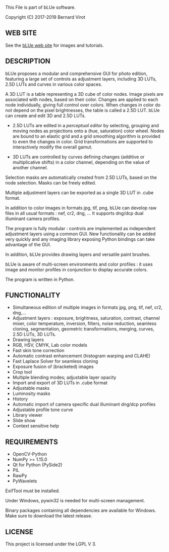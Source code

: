 This File is part of bLUe software.

Copyright (C) 2017-2019 Bernard Virot

## WEB SITE

See the [bLUe web site](http://bernard.virot.free.fr/) for images and tutorials.

## DESCRIPTION

 bLUe proposes a modular and comprehensive GUI for photo edition, featuring a large set of controls as adjustment layers, including
3D LUTs, 2.5D LUTs and curves in various color spaces.

A 3D LUT is a table representing a 3D cube of color nodes. Image pixels are associated
with nodes, based on their color. Changes are applied to each node individually,
giving full control over colors. When changes in color do not depend on the pixel brightnesses,
the table is called a 2.5D LUT. bLUe can create and edit 3D and 2.5D LUTs.

  * 2.5D LUTs are edited in a *perceptual editor* by selecting, grouping and moving nodes as projections onto
a (hue, saturation) color wheel. Nodes are bound to an elastic grid and a grid smoothing algorithm is provided
to even the changes in color. Grid transformations are supported to interactively modify the overall gamut.

 * 3D LUTs are controlled by curves defining changes (additive or multiplicative shifts)
in a color channel, depending on the value of another channel. 

 Selection masks are automatically created from 2.5D LUTs, based on the node selection. 
Masks can be freely edited.

Multiple adjustment layers can be exported as a single 3D LUT in .cube format.

In addition to color images in formats jpg, tif, png, bLUe can develop raw files in all usual formats : nef, cr2, dng, ...
It supports dng/dcp dual illuminant camera profiles. 

The program is fully modular : controls are implemented as independent
adjustment layers using a common GUI. New functionality can be added very quickly and
any imaging library exposing Python bindings can take advantage of the GUI.

In addition, bLUe provides drawing layers and versatile paint brushes.

bLUe is aware of multi-screen environments and color profiles : it uses image and
monitor profiles in conjunction to display accurate colors.

The program is written in Python.

## FUNCTIONALITY

* Simultaneous edition of multiple images in formats jpg, png, tif, nef, cr2, dng,...
* Adjustment layers : exposure, brightness, saturation, contrast, channel mixer, color temperature, inversion, filters, noise reduction,
seamless cloning, segmentation, geometric transformations, merging, curves, 2.5D LUTs, 3D LUTs.
* Drawing layers
* RGB, HSV, CMYK, Lab color models
* Fast skin tone correction
* Automatic contrast enhancement (histogram warping and CLAHE)
* Fast Laplace Solver for seamless cloning
* Exposure fusion of (bracketed) images
* Crop tool
* Multiple blending modes; adjustable layer opacity
* Import and export of 3D LUTs in .cube format
* Adjustable masks
* Luminosity masks
* History
* Automatic import of camera specific dual illuminant dng/dcp profiles
* Adjustable profile tone curve
* Library viewer
* Slide show
* Context sensitive help

## REQUIREMENTS

* OpenCV-Python
* NumPy >= 1.15.0
* Qt for Python (PySide2)
* PIL
* RawPy
* PyWavelets

ExifTool must be installed.

Under Windows,  pywin32 is needed for multi-screen management.

Binary packages containing all dependencies are available for Windows.
Make sure to download the latest release.

## LICENSE

 This project is licensed under the LGPL V 3.
